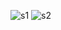 ![s1](https://github.com/desai-pratik/news-app/assets/113460225/74cc9116-5982-4e9a-b3ec-91b7acca9943)
![s2](https://github.com/desai-pratik/news-app/assets/113460225/3d4e9e7e-e5ed-4cad-86cf-fb013c34aff4)
